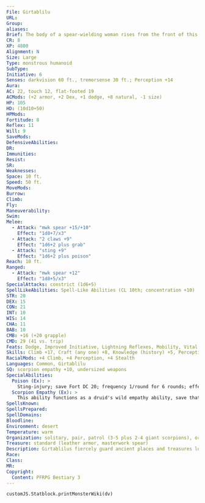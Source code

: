 ```yaml
---
File: Girtablilu
URL: 
Group: 
aliases: 
Brief: The body of a spear-wielding woman rises from the front of this monstrously huge scorpion.
CR: 8
XP: 4800
Alignment: N
Size: Large
Type: monstrous humanoid
SubType: 
Initiative: 6
Senses: darkvision 60 ft., tremorsense 30 ft.; Perception +14
Aura: 
AC: 22, touch 12, flat-footed 19
ACMods: (+2 armor, +2 Dex, +1 dodge, +8 natural, -1 size)
HP: 105
HD: (10d10+50)
HPMods: 
Fortitude: 8
Reflex: 11
Will: 9
SaveMods: 
DefensiveAbilities: 
DR: 
Immunities: 
Resist: 
SR: 
Weaknesses: 
Space: 10 ft.
Speed: 50 ft.
MoveMods: 
Burrow: 
Climb: 
Fly: 
Maneuverability: 
Swim: 
Melee: 
  - Attack: "mwk spear +15/+10"
    Effect: "1d8+7/x3"
  - Attack: "2 claws +9"
    Effect: "1d6+2 plus grab"
  - Attack: "sting +9"
    Effect: "1d6+2 plus poison"
Reach: 10 ft.
Ranged: 
  - Attack: "mwk spear +12"
    Effect: "1d8+5/x3"
SpecialAttacks: constrict (1d6+5)
SpellLikeAbilities: Spell-Like Abilities (CL 10th; concentration +10)   1/day-summon nature's ally V (1d3 giant scorpions)
STR: 20
DEX: 15
CON: 21
INT: 10
WIS: 14
CHA: 11
BAB: 10
CMB: +16 (+20 grapple)
CMD: 29 (41 vs. trip)
Feats: Dodge, Improved Initiative, Lightning Reflexes, Mobility, Vital Strike
Skills: Climb +17, Craft (any one) +8, Knowledge (history) +5, Perception +14, Sense Motive +7, Stealth +10, Survival +15
RacialMods: +4 Climb, +4 Perception, +4 Stealth
Languages: Common, Girtablilu
SQ: scorpion empathy +10, undersized weapons
SpecialAbilities:
  Poison (Ex): >
    Sting-injury; save Fort DC 20; frequency 1/round for 6 rounds; effect 1d4 Dex; cure 2 consecutive saves.
  Scorpion Empathy (Ex): >
    This ability functions as a druid's wild empathy ability, save that it works only on scorpions. A girtablilu gains a racial bonus on this check equal to its Hit Dice (normally +10). Scorpions are normally mindless, but this empathic communication imparts upon them a modicum of implanted intelligence, allowing girtablilus to train scorpions and use them as guardians (though it does not grant them skills or feats).
SpellsKnown: 
SpellsPrepared: 
SpellDomains: 
Bloodline: 
Environment: desert
Temperature: warm
Organization: solitary, pair, patrol (3-5 plus 2-4 giant scorpions), or cult (6-14 plus 3-6 temple guardians of 3rd level, 1 cleric or oracle leader of 6th level, and 4-9 giant scorpions)
Treasure: standard (leather armor, masterwork spear)
Description: Girtablilus fiercely guard ancient places and treasures lost to history. Far from civilized eyes, they thrive and piously protect their charges with the aid of monstrously large scorpions that girtablilus keep as pets.  All girtablilus share a zeal for religion, although the objects of veneration vary from tribe to tribe. Some girtablilu tribes still serve long-forgotten deities, preserving the divinities' names and holy rituals. Others embrace religions derived from prehistoric worship, devoted to the idea of gods that once were or might never have been.  Girtablilu leaders are clerics or oracles, and are responsible for the tribe's religious observances and laws. Tradition and service to the group are important. Those who violate tribal beliefs are killed or exiled into the harsh wasteland.  Girtablilus believe that no sacrifice in life (including death in the service of the gods) goes unrewarded in the hereafter; this belief makes them fierce and fearless fighters.  A girtablilu is 13 feet long and weighs 800 pounds.
Race: 
Class: 
MR: 
Copyright:
  Content: PFRPG Bestiary 3
---
```

```dataviewjs
customJS.Statblock.printMonsterWiki(dv)
```
